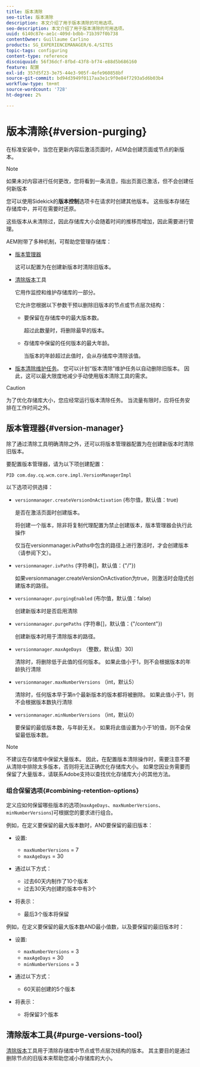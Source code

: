 ```yaml
---
title: 版本清除
seo-title: 版本清除
description: 本文介绍了用于版本清除的可用选项。
seo-description: 本文介绍了用于版本清除的可用选项。
uuid: 6140c87e-ae1c-409d-bdbb-71b397f0b738
contentOwner: Guillaume Carlino
products: SG_EXPERIENCEMANAGER/6.4/SITES
topic-tags: configuring
content-type: reference
discoiquuid: 56f36dcf-8fbd-43f8-bf74-e88d5b686160
feature: 配置
exl-id: 357d5f23-3e75-44e3-905f-4efe960858bf
source-git-commit: bd94d3949f0117aa3e1c9f0e84f7293a5d6b03b4
workflow-type: tm+mt
source-wordcount: '728'
ht-degree: 2%

---
```


# 版本清除{#version-purging}

在标准安装中，当您在更新内容后激活页面时，AEM会创建页面或节点的新版本。

>[!NOTE]
>
>如果未对内容进行任何更改，您将看到一条消息，指出页面已激活，但不会创建任何新版本

您可以使用Sidekick的&#x200B;**版本控制**&#x200B;选项卡在请求时创建其他版本。 这些版本存储在存储库中，并可在需要时还原。

这些版本从未清除过，因此存储库大小会随着时间的推移而增加，因此需要进行管理。

AEM附带了多种机制，可帮助您管理存储库：

* [版本管理器](#version-manager)

   这可以配置为在创建新版本时清除旧版本。

* [清除版本](/help/sites-deploying/monitoring-and-maintaining.md#version-purging)工具

   它用作监控和维护存储库的一部分。

   它允许您根据以下参数干预以删除旧版本的节点或节点层次结构：

   * 要保留在存储库中的最大版本数。

      超过此数量时，将删除最早的版本。

   * 存储库中保留的任何版本的最大年龄。

      当版本的年龄超过此值时，会从存储库中清除该值。

* [版本清除维护任务](/help/sites-administering/operations-dashboard.md#automated-maintenance-tasks)。 您可以计划“版本清除”维护任务以自动删除旧版本。 因此，这可以最大限度地减少手动使用版本清除工具的需求。

>[!CAUTION]
>
>为了优化存储库大小，您应经常运行版本清除任务。 当流量有限时，应将任务安排在工作时间之外。

## 版本管理器{#version-manager}

除了通过清除工具明确清除之外，还可以将版本管理器配置为在创建新版本时清除旧版本。

要配置版本管理器，请为以下项创建配置：

`PID com.day.cq.wcm.core.impl.VersionManagerImpl`

以下选项可供选择：

* `versionmanager.createVersionOnActivation` (布尔值，默认值：true)

   是否在激活页面时创建版本。

   将创建一个版本，除非将复制代理配置为禁止创建版本，版本管理器会执行此操作

   仅当在versionmanager.ivPaths中包含的路径上进行激活时，才会创建版本（请参阅下文）。

* `versionmanager.ivPaths` (字符串[]，默认值：{&quot;/&quot;})

   如果versionmanager.createVersionOnActivation为true，则激活时会隐式创建版本的路径。

* `versionmanager.purgingEnabled` (布尔值，默认值：false)

   创建新版本时是否启用清除

* `versionmanager.purgePaths` (字符串[]，默认值：{&quot;/content&quot;})

   创建新版本时用于清除版本的路径。

* `versionmanager.maxAgeDays` （整数，默认值）30)

   清除时，将删除低于此值的任何版本。 如果此值小于1，则不会根据版本的年龄执行清除

* `versionmanager.maxNumberVersions` （int，默认5）

   清除时，任何版本早于第n个最新版本的版本都将被删除。 如果此值小于1，则不会根据版本数执行清除

* `versionmanager.minNumberVersions` （int，默认0）

   要保留的最低版本数，与年龄无关。 如果将此值设置为小于1的值，则不会保留最低版本数。

>[!NOTE]
>
>不建议在存储库中保留大量版本。 因此，在配置版本清除操作时，需要注意不要从清除中排除太多版本，否则将无法正确优化存储库大小。 如果您因业务需要而保留了大量版本，请联系Adobe支持以查找优化存储库大小的其他方法。

### 组合保留选项{#combining-retention-options}

定义应如何保留哪些版本的选项(`maxAgeDays`、`maxNumberVersions`、`minNumberVersions`)可根据您的要求进行组合。

例如，在定义要保留的最大版本数时，AND要保留的最旧版本：

* 设置:

   * `maxNumberVersions` = 7
   * `maxAgeDays` = 30

* 通过以下方式：

   * 过去60天内制作了10个版本
   * 过去30天内创建的版本中有3个

* 将表示：

   * 最后3个版本将保留

例如，在定义要保留的最大版本数AND最小值数，以及要保留的最旧版本时：

* 设置:

   * `maxNumberVersions` = 3
   * `maxAgeDays` = 30
   * `minNumberVersions` = 3

* 通过以下方式：

   * 60天前创建的5个版本

* 将表示：

   * 将保留3个版本

## 清除版本工具{#purge-versions-tool}

[清除版本](/help/sites-deploying/monitoring-and-maintaining.md#purgeversionstool)工具用于清除存储库中节点或节点层次结构的版本。 其主要目的是通过删除节点的旧版本来帮助您减小存储库的大小。
